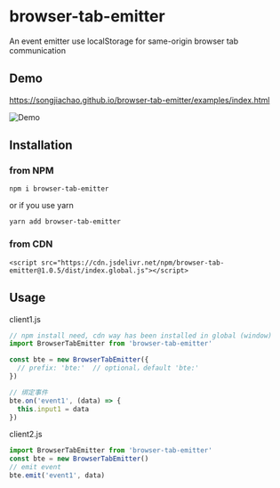 # browser-tab-emitter
An event emitter use localStorage for same-origin browser tab communication

## Demo
https://songjiachao.github.io/browser-tab-emitter/examples/index.html

![Demo](https://cdn.jsdelivr.net/npm/browser-tab-emitter@1.0.1/screenshots/demo.gif)

## Installation

### from NPM

`npm i browser-tab-emitter`

or if you use yarn

`yarn add browser-tab-emitter`

### from CDN

```
<script src="https://cdn.jsdelivr.net/npm/browser-tab-emitter@1.0.5/dist/index.global.js"></script>
```

## Usage
client1.js
```js
// npm install need, cdn way has been installed in global (window)
import BrowserTabEmitter from 'browser-tab-emitter'

const bte = new BrowserTabEmitter({
  // prefix: 'bte:'  // optional，default 'bte:'
})

// 绑定事件
bte.on('event1', (data) => {
  this.input1 = data
})
```

client2.js

```js
import BrowserTabEmitter from 'browser-tab-emitter'
const bte = new BrowserTabEmitter()
// emit event
bte.emit('event1', data)
```
